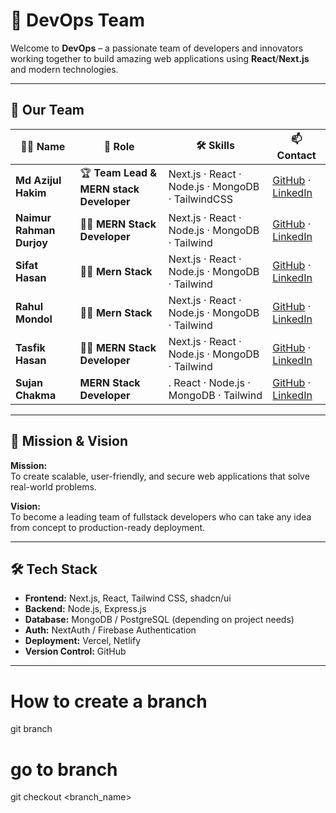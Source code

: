 # 🚀 DevOps Team

Welcome to **DevOps** – a passionate team of developers and innovators working together to build amazing web applications using **React**/**Next.js** and modern technologies.

---

## 👥 Our Team

| 🧑‍💻 **Name**       | 🎯 **Role**                            | 🛠 **Skills**                                   | 📫 **Contact**                                                                   |
| ----------------- | -------------------------------------- | ---------------------------------------------- | -------------------------------------------------------------------------------- |
| **Md Azijul Hakim**  | 🏆 **Team Lead & MERN stack Developer** | Next.js · React · Node.js · MongoDB · TailwindCSS | [GitHub](https://github.com/azijulhakimbd) · [LinkedIn](https://linkedin.com/in/azijulhakimbd) |
| **Naimur Rahman Durjoy**    | 👨‍💻 **MERN Stack Developer**                  | Next.js · React · Node.js · MongoDB · Tailwind  |  [GitHub](https://github.com/rahmandurjoy04) · [LinkedIn](https://linkedin.com/in/durjoy4004/)   |
| **Sifat Hasan**    | 👨‍💻 **Mern Stack**                  | Next.js · React · Node.js · MongoDB · Tailwind  |  [GitHub](https://github.com/sifathasan2430) · [LinkedIn](https://www.linkedin.com/in/sifathasan1/)   |
| **Rahul Mondol**    | 👨‍💻 **Mern Stack**                  | Next.js · React · Node.js · MongoDB · Tailwind  |  [GitHub](https://github.com/rahulwde) · [LinkedIn](https://www.linkedin.com/in/rahul-mondol/)   |
| **Tasfik Hasan**    | 👨‍💻 **MERN Stack Developer**                  | Next.js · React · Node.js · MongoDB · Tailwind  |  [GitHub](https://github.com/tasfiktanim) · [LinkedIn](https://www.linkedin.com/in/md-tasfik-hasan/)   |
| **Sujan Chakma**    |  **MERN Stack Developer**                  |. React · Node.js · MongoDB · Tailwind  |  [GitHub](https://github.com/sujanchakma1) · [LinkedIn](www.linkedin.com/in/sujan99)   |

---

## 🎯 Mission & Vision

**Mission:**  
To create scalable, user-friendly, and secure web applications that solve real-world problems.

**Vision:**  
To become a leading team of fullstack developers who can take any idea from concept to production-ready deployment.

---

## 🛠️ Tech Stack

- **Frontend:** Next.js, React, Tailwind CSS, shadcn/ui
- **Backend:** Node.js, Express.js
- **Database:** MongoDB / PostgreSQL (depending on project needs)
- **Auth:** NextAuth / Firebase Authentication
- **Deployment:** Vercel, Netlify
- **Version Control:** GitHub

---

# How to create a branch
git branch <branch name>
# go to branch
git checkout <branch_name>

